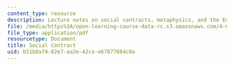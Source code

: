 ```yaml
---
content_type: resource
description: Lecture notes on social contracts, metaphysics, and the Enlightenment.
file: /media/https%3A/open-learning-course-data-rc.s3.amazonaws.com/4-607-thinking-about-architecture-in-history-and-at-present-fall-2009/b51b0a7482e7aa3e42cae67877084c0a_MIT4_607F09_lec05.pdf
file_type: application/pdf
resourcetype: Document
title: Social Contract
uid: b51b0a74-82e7-aa3e-42ca-e67877084c0a
---
```


